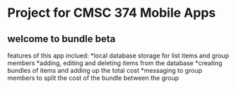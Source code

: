 # Project for CMSC 374 Mobile Apps
## welcome to bundle beta

features of this app inclued:
*local database storage for list items and group members
*adding, editing and deleting items from the database
*creating bundles of items and adding up the total cost
*messaging to group members to split the cost of the bundle between the group
